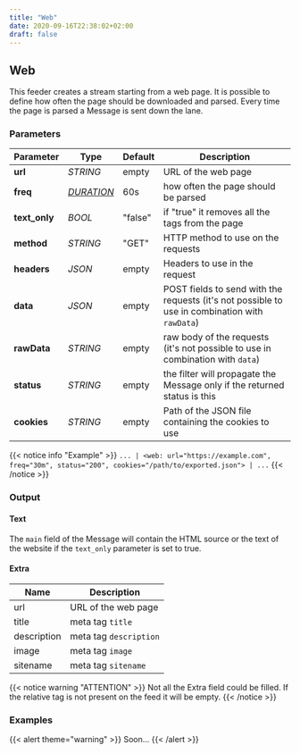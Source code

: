 ```yaml
---
title: "Web"
date: 2020-09-16T22:38:02+02:00
draft: false
---
```


## Web

This feeder creates a stream starting from a web page. It is possible to define how often the page should be downloaded and parsed.
Every time the page is parsed a Message is sent down the lane. 

### Parameters

| Parameter     | Type                                                     | Default | Description                                                                                    |
|---------------|----------------------------------------------------------|---------|------------------------------------------------------------------------------------------------|
| **url**       | _STRING_                                                 | empty   | URL of the web page                                                                            |
| **freq**      | _[DURATION](https://golang.org/pkg/time/#ParseDuration)_ | 60s     | how often the page should be parsed                                                            |
| **text_only** | _BOOL_                                                   | "false" | if "true" it removes all the tags from the page                                                |
| **method**    | _STRING_                                                 | "GET"   | HTTP method to use on the requests                                                             |
| **headers**   | _JSON_                                                   | empty   | Headers to use in the request                                                                  |
| **data**      | _JSON_                                                   | empty   | POST fields to send with the requests (it's not possible to use in combination with `rawData`) |
| **rawData**   | _STRING_                                                 | empty   | raw body of the requests (it's not possible to use in combination with `data`)                 |
| **status**    | _STRING_                                                 | empty   | the filter will propagate the Message only if the returned status is this                      |
| **cookies**   | _STRING_                                                 | empty   | Path of the JSON file containing the cookies to use                                            |
 
{{< notice info "Example" >}} 
`... | <web: url="https://example.com", freq="30m", status="200", cookies="/path/to/exported.json"> | ...`
{{< /notice >}}

### Output

#### Text

The `main` field of the Message will contain the HTML source or the text of the website if the `text_only` parameter is set to true.

#### Extra

| Name        | Description            |
|-------------|------------------------|
| url         | URL of the web page    |
| title       | meta tag `title`       |
| description | meta tag `description` |
| image       | meta tag `image`       |
| sitename    | meta tag `sitename`    |

{{< notice warning "ATTENTION" >}} 
Not all the Extra field could be filled. If the relative tag is not present on the feed it will be empty.
{{< /notice >}}

### Examples

{{< alert theme="warning" >}}
Soon...
{{< /alert >}} 